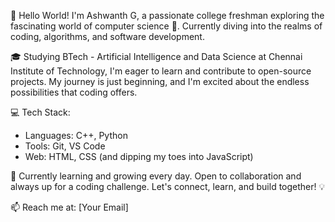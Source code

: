 👋 Hello World! I'm Ashwanth G, a passionate college freshman exploring the fascinating world of computer science 🚀. Currently diving into the realms of coding, algorithms, and software development.

🎓 Studying BTech - Artificial Intelligence and Data Science at Chennai Institute of Technology,  I'm eager to learn and contribute to open-source projects. My journey is just beginning, and I'm excited about the endless possibilities that coding offers.

💻 Tech Stack:
- Languages: C++, Python
- Tools: Git, VS Code
- Web: HTML, CSS (and dipping my toes into JavaScript)

🌱 Currently learning and growing every day. Open to collaboration and always up for a coding challenge. Let's connect, learn, and build together! 💡

📫 Reach me at: [Your Email]


<!---
Ashwanth-G is a ✨ special ✨ repository because its `README.md` (this file) appears on your GitHub profile.
You can click the Preview link to take a look at your changes.
--->
